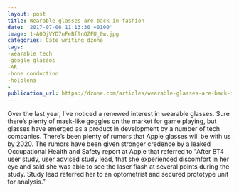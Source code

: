 ```yaml
---
layout: post
title: Wearable glasses are back in fashion
date: '2017-07-06 11:13:30 +0100'
image: 1-A0OjVYD7nFeBf9nOZFU_0w.jpg
categories: Cate writing dzone
tags:
-wearable tech
-google glasses
-AR
-bone conduction
-hololens
-
publication_url: https://dzone.com/articles/wearable-glasses-are-back-in-fashion
---
```

Over the last year, I’ve noticed a renewed interest in wearable glasses. Sure there’s plenty of mask-like goggles on the market for game playing, but glasses have emerged as a product in development by a number of tech companies. There’s been plenty of rumors that Apple glasses will be with us by 2020. The rumors have been given stronger credence by a leaked Occupational Health and Safety report at Apple that referred to "After BT4 user study, user advised study lead, that she experienced discomfort in her eye and said she was able to see the laser flash at several points during the study. Study lead referred her to an optometrist and secured prototype unit for analysis.”
